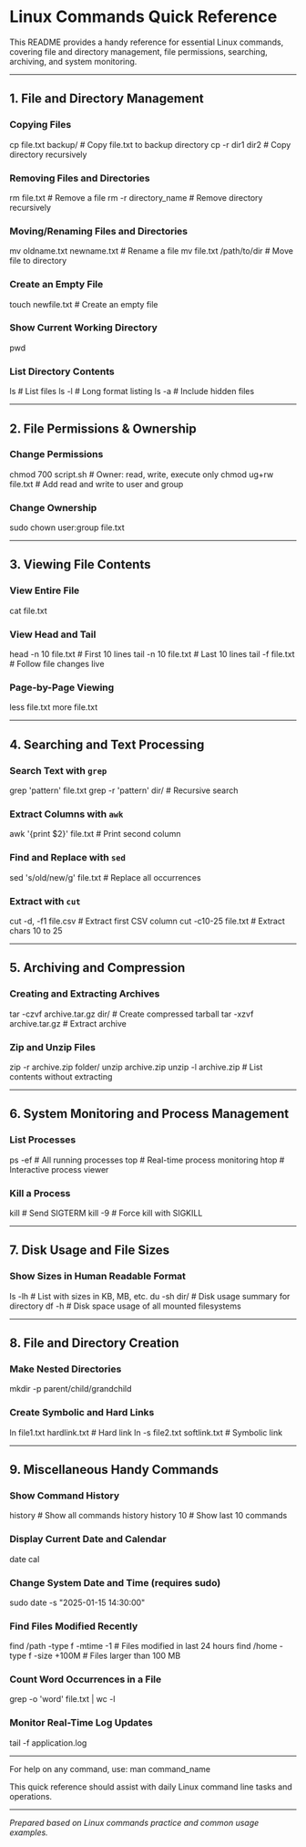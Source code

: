 # Linux Commands Quick Reference

This README provides a handy reference for essential Linux commands, covering file and directory management, file permissions, searching, archiving, and system monitoring.

---

## 1. File and Directory Management

### Copying Files
cp file.txt backup/ # Copy file.txt to backup directory
cp -r dir1 dir2 # Copy directory recursively

### Removing Files and Directories
rm file.txt # Remove a file
rm -r directory_name # Remove directory recursively

### Moving/Renaming Files and Directories
mv oldname.txt newname.txt # Rename a file
mv file.txt /path/to/dir # Move file to directory

### Create an Empty File
touch newfile.txt # Create an empty file

### Show Current Working Directory
pwd

### List Directory Contents
ls # List files
ls -l # Long format listing
ls -a # Include hidden files

---

## 2. File Permissions & Ownership

### Change Permissions
chmod 700 script.sh # Owner: read, write, execute only
chmod ug+rw file.txt # Add read and write to user and group

### Change Ownership
sudo chown user:group file.txt

---

## 3. Viewing File Contents

### View Entire File
cat file.txt

### View Head and Tail
head -n 10 file.txt # First 10 lines
tail -n 10 file.txt # Last 10 lines
tail -f file.txt # Follow file changes live

### Page-by-Page Viewing
less file.txt
more file.txt

---

## 4. Searching and Text Processing

### Search Text with `grep`
grep 'pattern' file.txt
grep -r 'pattern' dir/ # Recursive search

### Extract Columns with `awk`
awk '{print $2}' file.txt # Print second column

### Find and Replace with `sed`
sed 's/old/new/g' file.txt # Replace all occurrences

### Extract with `cut`
cut -d, -f1 file.csv # Extract first CSV column
cut -c10-25 file.txt # Extract chars 10 to 25

---

## 5. Archiving and Compression

### Creating and Extracting Archives
tar -czvf archive.tar.gz dir/ # Create compressed tarball
tar -xzvf archive.tar.gz # Extract archive

### Zip and Unzip Files
zip -r archive.zip folder/
unzip archive.zip
unzip -l archive.zip # List contents without extracting

---

## 6. System Monitoring and Process Management

### List Processes
ps -ef # All running processes
top # Real-time process monitoring
htop # Interactive process viewer

### Kill a Process
kill <pid> # Send SIGTERM
kill -9 <pid> # Force kill with SIGKILL

---

## 7. Disk Usage and File Sizes

### Show Sizes in Human Readable Format
ls -lh # List with sizes in KB, MB, etc.
du -sh dir/ # Disk usage summary for directory
df -h # Disk space usage of all mounted filesystems

---

## 8. File and Directory Creation

### Make Nested Directories
mkdir -p parent/child/grandchild

### Create Symbolic and Hard Links
ln file1.txt hardlink.txt # Hard link
ln -s file2.txt softlink.txt # Symbolic link

---

## 9. Miscellaneous Handy Commands

### Show Command History
history # Show all commands history
history 10 # Show last 10 commands

### Display Current Date and Calendar
date
cal

### Change System Date and Time (requires sudo)
sudo date -s "2025-01-15 14:30:00"

### Find Files Modified Recently
find /path -type f -mtime -1 # Files modified in last 24 hours
find /home -type f -size +100M # Files larger than 100 MB

### Count Word Occurrences in a File
grep -o 'word' file.txt | wc -l

### Monitor Real-Time Log Updates
tail -f application.log

---

For help on any command, use:
man command_name

This quick reference should assist with daily Linux command line tasks and operations.

---

*Prepared based on Linux commands practice and common usage examples.*

